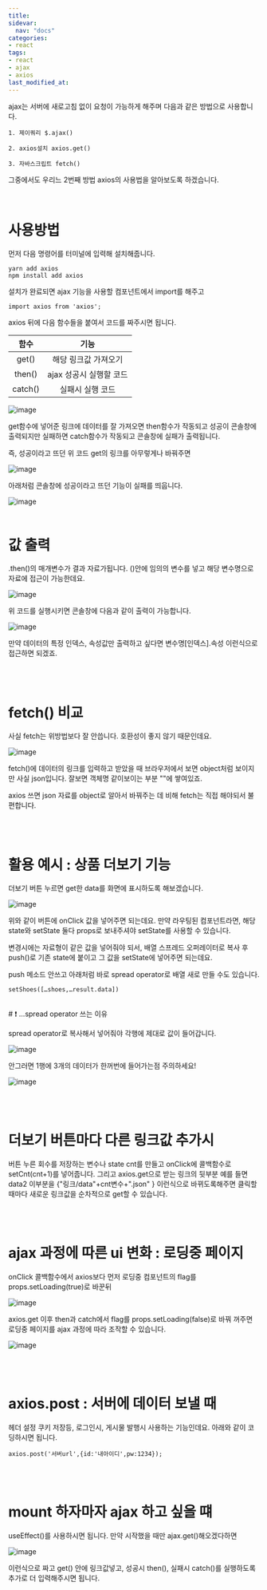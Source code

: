 ```yaml
---
title: 
sidevar:
  nav: "docs"
categories:
- react
tags:
- react
- ajax
- axios
last_modified_at:
---
```


  
ajax는 서버에 새로고침 없이 요청이 가능하게 해주며 다음과 같은 방법으로 사용합니다. 

```
1. 제이쿼리 $.ajax()
  
2. axios설치 axios.get()
  
3. 자바스크립트 fetch()
```

그중에서도 우리느 2번째 방법 axios의 사용법을 알아보도록 하겠습니다.

<br/>

# 사용방법

먼저 다음 명령어를 터미널에 입력해 설치해줍니다.

```
yarn add axios
npm install add axios
```

설치가 완료되면 ajax 기능을 사용할 컴포넌트에서 import를 해주고

```
import axios from 'axios';
```

axios 뒤에 다음 함수들을  붙여서 코드를 짜주시면 됩니다. 
 
| 함수 | 기능 |
|:---:|:----:|
| get() | 해당 링크값 가져오기 |
| then() | ajax 성공시 실행할 코드 |
| catch() | 실패시 실행 코드 |


![image](https://user-images.githubusercontent.com/79133602/149661733-edfddfa7-c08d-4ee8-a289-de7aeae61a77.png)

get함수에 넣어준 링크에 데이터를 잘 가져오면 then함수가 작동되고 성공이 콘솔창에 출력되지만 실패하면 catch함수가 작동되고 콘솔창에 실패가 출력됩니다. 


즉, 성공이라고 뜨던 위 코드 get의 링크를 아무렇게나 바꿔주면

![image](https://user-images.githubusercontent.com/79133602/149661901-70ce4585-9c5d-4996-9c5b-32a758320404.png)

아래처럼 콘솔창에 성공이라고 뜨던 기능이 실패를 띄웁니다.

![image](https://user-images.githubusercontent.com/79133602/149661973-21b541ab-1ec1-4f3d-a043-fbb891977504.png)
<br/><br/>

# 값 출력

.then()의 매개변수가 결과 자료가됩니다. ()안에 임의의 변수를 넣고 해당 변수명으로 자료에 접근이 가능한데요.

![image](https://user-images.githubusercontent.com/79133602/149661977-fc177562-69e8-4f2c-b946-4bb025aac818.png)

위 코드를 실행시키면 콘솔창에 다음과 같이 출력이 가능합니다.

![image](https://user-images.githubusercontent.com/79133602/149661976-67552c7d-ba39-4fc3-b541-1201848bd98f.png)

만약 데이터의 특정 인덱스, 속성값만 출력하고 싶다면 변수명[인덱스].속성 이런식으로 접근하면 되겠죠.


<br/><br/>
# fetch() 비교

사실 fetch는 위방법보다 잘 안씁니다. 호환성이 좋지 않기 때문인데요. 

![image](https://user-images.githubusercontent.com/79133602/149662205-a2aeed57-8c5a-42e9-9960-c9d18d82d51d.png)

fetch()에 데이터의 링크를 입력하고 받았을 때 브라우저에서 보면 object처럼 보이지만 사실 
json입니다. 잘보면 객체명 같이보이는 부분 ""에 쌓여있죠.

axios 쓰면 json 자료를 object로 알아서 바꿔주는 데 비해 fetch는 직접 해야되서 불편합니다.


<br/><br/>
# 활용 예시 : 상품 더보기 기능

더보기 버튼 누르면 get한 data를 화면에 표시하도록 해보겠습니다.

![image](https://user-images.githubusercontent.com/79133602/149662612-72faef69-383e-4af2-985a-0888873c6f16.png)

위와 같이 버튼에 onClick 값을 넣어주면 되는데요. 만약 라우팅된 컴포넌트라면, 해당 state와 setState 둘다 props로 보내주셔야 setState를 사용할 수 있습니다.

변경시에는 자료형이 같은 값을 넣어줘야 되서, 배열 스프레드 오퍼레이터로 복사 후 push()로 기존 state에 붙이고 그 값을 setState에 넣어주면 되는데요.

push 메소드 안쓰고 아래처럼 바로 spread operator로 배열 새로 만들 수도 있습니다.

```
setShoes([…shoes,…result.data]) 
```
<br/>
# ❗ ...spread operator 쓰는 이유

spread operator로 복사해서 넣어줘야 각행에 제대로 값이 들어갑니다. 

![image](https://user-images.githubusercontent.com/79133602/149662781-c1733354-578a-489c-9916-e4db285ee28e.png)

안그러면 1행에 3개의 데이터가 한꺼번에 들어가는점 주의하세요!

![image](https://user-images.githubusercontent.com/79133602/149662784-0ef60dcb-a30e-4c13-9c93-c77d113dce05.png)

<br/><br/>

# 더보기 버튼마다 다른 링크값 추가시

버튼 누른 회수를 저장하는 변수나 state cnt를 만들고 onClick에 콜백함수로 setCnt(cnt+1)를 넣어줍니다. 그리고
axios.get으로 받는 링크의 뒷부분 예를 들면 data2 이부분을 {"링크/data"+cnt변수+".json" } 이런식으로 바뀌도록해주면 클릭할 때마다 새로운 링크값을 순차적으로 get할 수 있습니다. 

<br/><br/>
# ajax 과정에 따른 ui 변화 : 로딩중 페이지

onClick 콜백함수에서 axios보다 먼저 로딩중 컴포넌트의 flag를 props.setLoading(true)로 바꾼뒤

![image](https://user-images.githubusercontent.com/79133602/149662956-da3d1544-aea5-44a8-a52e-c8cfba3aade0.png)

axios.get 이후 then과 catch에서 flag를 props.setLoading(false)로 바꿔 꺼주면 로딩중 페이지를 ajax 과정에 따라 조작할 수 있습니다. 

![image](https://user-images.githubusercontent.com/79133602/149663034-1a8b562d-3239-4746-afd5-13f0fb8caaec.png)

<br/><br/>


#  axios.post : 서버에 데이터 보낼 때

헤더 설정 쿠키 저장등, 로그인시, 게시물 발행시 사용하는 기능인데요. 아래와 같이 코딩하시면 됩니다.

```
axios.post('서버url',{id:'내아이디',pw:1234});
```

<br/><br/>
# mount 하자마자 ajax 하고 싶을 떄

useEffect()를 사용하시면 됩니다. 만약 시작했을 때만 ajax.get()해오겠다하면 

![image](https://user-images.githubusercontent.com/79133602/149663198-f06e1fa0-9a68-49ee-a036-5307de5cf552.png)

이런식으로 짜고 get() 안에 링크값넣고, 성공시 then(), 실패시 catch()를 실행하도록 추가로 더 입력해주시면 됩니다. 